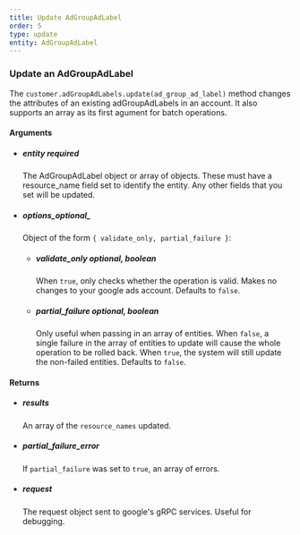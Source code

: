 ```yaml
---
title: Update AdGroupAdLabel 
order: 5
type: update
entity: AdGroupAdLabel 
---
```


### Update an AdGroupAdLabel 


The `customer.adGroupAdLabels.update(ad_group_ad_label)` method changes the attributes of an existing adGroupAdLabels in an account. It also supports an array as its first agument for batch operations.


#### Arguments

-   ##### entity _required_
    The AdGroupAdLabel object or array of objects. These must have a resource_name field set to identify the entity. Any other fields that you set will be updated.
-   ##### options_optional_
    Object of the form `{ validate_only, partial_failure }`:
    -   ##### validate_only _optional, boolean_
        When `true`, only checks whether the operation is valid. Makes no changes to your google ads account. Defaults to `false`.
    -   ##### partial_failure _optional, boolean_
        Only useful when passing in an array of entities. When `false`, a single failure in the array of entities to update will cause the whole operation to be rolled back. When `true`, the system will still update the non-failed entities. Defaults to `false`.


#### Returns

-   ##### results
    An array of the `resource_names` updated.
-   ##### partial_failure_error
    If `partial_failure` was set to `true`, an array of errors.
-   ##### request
    The request object sent to google's gRPC services. Useful for debugging.
